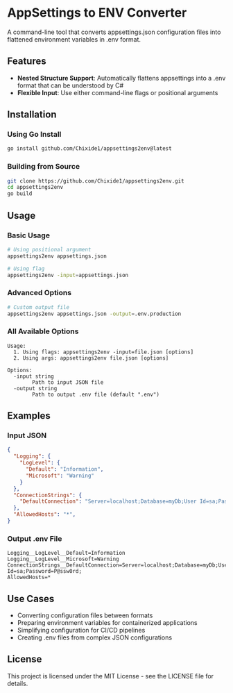 # AppSettings to ENV Converter

A command-line tool that converts appsettings.json configuration files into flattened environment variables in .env format.

## Features

- **Nested Structure Support**: Automatically flattens appsettings into a .env format that can be understood by C#
- **Flexible Input**: Use either command-line flags or positional arguments

## Installation

### Using Go Install

```bash
go install github.com/Chixide1/appsettings2env@latest
```

### Building from Source

```bash
git clone https://github.com/Chixide1/appsettings2env.git
cd appsettings2env
go build
```

## Usage

### Basic Usage

```bash
# Using positional argument
appsettings2env appsettings.json

# Using flag
appsettings2env -input=appsettings.json
```

### Advanced Options

```bash
# Custom output file
appsettings2env appsettings.json -output=.env.production
```

### All Available Options

```
Usage:
  1. Using flags: appsettings2env -input=file.json [options]
  2. Using args: appsettings2env file.json [options]

Options:
  -input string
        Path to input JSON file
  -output string
        Path to output .env file (default ".env")
```

## Examples

### Input JSON

```json
{
  "Logging": {
    "LogLevel": {
      "Default": "Information",
      "Microsoft": "Warning"
    }
  },
  "ConnectionStrings": {
    "DefaultConnection": "Server=localhost;Database=myDb;User Id=sa;Password=P@ssw0rd;"
  },
  "AllowedHosts": "*",
}
```

### Output .env File

```
Logging__LogLevel__Default=Information
Logging__LogLevel__Microsoft=Warning
ConnectionStrings__DefaultConnection=Server=localhost;Database=myDb;User Id=sa;Password=P@ssw0rd;
AllowedHosts=*
```

## Use Cases

- Converting configuration files between formats
- Preparing environment variables for containerized applications
- Simplifying configuration for CI/CD pipelines
- Creating .env files from complex JSON configurations

## License

This project is licensed under the MIT License - see the LICENSE file for details.